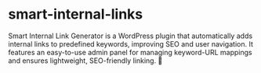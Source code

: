 # smart-internal-links
Smart Internal Link Generator is a WordPress plugin that automatically adds internal links to predefined keywords, improving SEO and user navigation. It features an easy-to-use admin panel for managing keyword-URL mappings and ensures lightweight, SEO-friendly linking. 🚀
